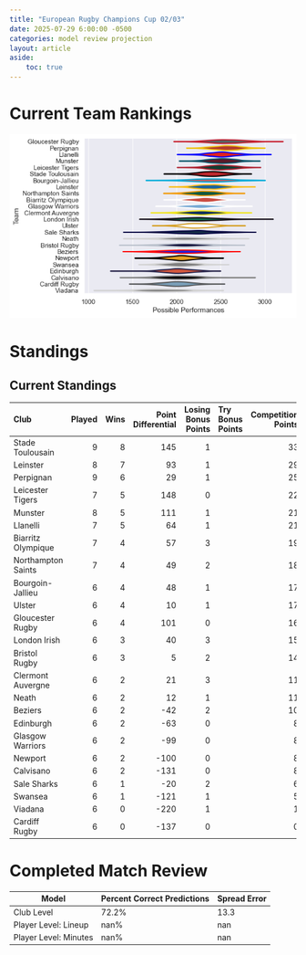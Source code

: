 ```yaml
---  
title: "European Rugby Champions Cup 02/03"  
date: 2025-07-29 6:00:00 -0500  
categories: model review projection  
layout: article  
aside:  
    toc: true  
---
```

# Current Team Rankings


![Club Rankings](plots/rankings_European_Rugby_Champions_Cup_0203.png)
# Standings

## Current Standings


| Club               |   Played |   Wins |   Point Differential |   Losing Bonus Points | Try Bonus Points   |   Competition Points |
|:-------------------|---------:|-------:|---------------------:|----------------------:|:-------------------|---------------------:|
| Stade Toulousain   |        9 |      8 |                  145 |                     1 |                    |                   33 |
| Leinster           |        8 |      7 |                   93 |                     1 |                    |                   29 |
| Perpignan          |        9 |      6 |                   29 |                     1 |                    |                   25 |
| Leicester Tigers   |        7 |      5 |                  148 |                     0 |                    |                   22 |
| Munster            |        8 |      5 |                  111 |                     1 |                    |                   21 |
| Llanelli           |        7 |      5 |                   64 |                     1 |                    |                   21 |
| Biarritz Olympique |        7 |      4 |                   57 |                     3 |                    |                   19 |
| Northampton Saints |        7 |      4 |                   49 |                     2 |                    |                   18 |
| Bourgoin-Jallieu   |        6 |      4 |                   48 |                     1 |                    |                   17 |
| Ulster             |        6 |      4 |                   10 |                     1 |                    |                   17 |
| Gloucester Rugby   |        6 |      4 |                  101 |                     0 |                    |                   16 |
| London Irish       |        6 |      3 |                   40 |                     3 |                    |                   15 |
| Bristol Rugby      |        6 |      3 |                    5 |                     2 |                    |                   14 |
| Clermont Auvergne  |        6 |      2 |                   21 |                     3 |                    |                   11 |
| Neath              |        6 |      2 |                   12 |                     1 |                    |                   11 |
| Beziers            |        6 |      2 |                  -42 |                     2 |                    |                   10 |
| Edinburgh          |        6 |      2 |                  -63 |                     0 |                    |                    8 |
| Glasgow Warriors   |        6 |      2 |                  -99 |                     0 |                    |                    8 |
| Newport            |        6 |      2 |                 -100 |                     0 |                    |                    8 |
| Calvisano          |        6 |      2 |                 -131 |                     0 |                    |                    8 |
| Sale Sharks        |        6 |      1 |                  -20 |                     2 |                    |                    6 |
| Swansea            |        6 |      1 |                 -121 |                     1 |                    |                    5 |
| Viadana            |        6 |      0 |                 -220 |                     1 |                    |                    1 |
| Cardiff Rugby      |        6 |      0 |                 -137 |                     0 |                    |                    0 |



# Completed Match Review


| Model | Percent Correct Predictions | Spread Error |
| ------ | ------ | ------ |
| Club Level | 72.2% | 13.3 |
| Player Level: Lineup | nan% | nan |
| Player Level: Minutes | nan% | nan |

